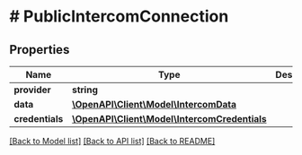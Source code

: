 # # PublicIntercomConnection

## Properties

Name | Type | Description | Notes
------------ | ------------- | ------------- | -------------
**provider** | **string** |  |
**data** | [**\OpenAPI\Client\Model\IntercomData**](IntercomData.md) |  |
**credentials** | [**\OpenAPI\Client\Model\IntercomCredentials**](IntercomCredentials.md) |  |

[[Back to Model list]](../../README.md#models) [[Back to API list]](../../README.md#endpoints) [[Back to README]](../../README.md)
